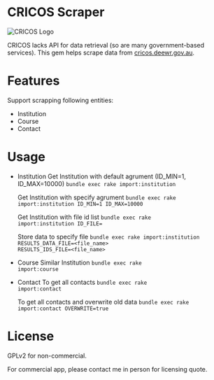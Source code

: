 # CRICOS Scraper

![CRICOS Logo](http://cricos.deewr.gov.au/images/cricos.gif)

CRICOS lacks API for data retrieval (so are many government-based services). This gem
helps scrape data from [cricos.deewr.gov.au](http://cricos.deewr.gov.au/).

# Features

Support scrapping following entities:

* Institution
* Course
* Contact

# Usage

* Institution
  Get Institution with default agrument (ID_MIN=1, ID_MAX=10000)
  <code>bundle exec rake import:institution</code>

  Get Institution with specify agrument
  <code>bundle exec rake import:institution ID_MIN=1 ID_MAX=10000</code>

  Get Institution with file id list
  <code>bundle exec rake import:institution ID_FILE=<path></code>

  Store data to specify file
  <code>bundle exec rake import:institution RESULTS_DATA_FILE=<file_name> RESULTS_IDS_FILE=<file_name></code>

* Course
  Similar Institution
  <code>bundle exec rake import:course</code>

* Contact
  To get all contacts
  <code>bundle exec rake import:contact</code>

  To get all contacts and overwrite old data
  <code>bundle exec rake import:contact OVERWRITE=true</code>

# License

GPLv2 for non-commercial.

For commercial app, please contact me in person for licensing quote.
